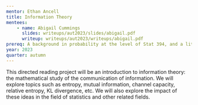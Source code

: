 ```yaml
---
mentor: Ethan Ancell
title: Information Theory
mentees:
    - name: Abigail Cummings
      slides: writeups/aut2023/slides/abigail.pdf
      writeup: writeups/aut2023/writeups/abigail.pdf
prereq: A background in probability at the level of Stat 394, and a little bit of coding experience.
year: 2023
quarter: autumn
---
```

This directed reading project will be an introduction to information theory: the mathematical study of the communication of information. We will explore topics such as entropy, mutual information, channel capacity, relative entropy, KL divergence, etc. We will also explore the impact of these ideas in the field of statistics and other related fields.